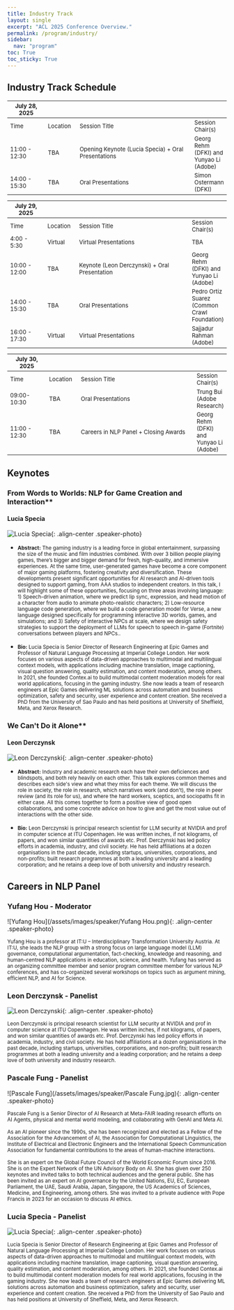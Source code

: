 ```yaml
---
title: Industry Track
layout: single
excerpt: "ACL 2025 Conference Overview."
permalink: /program/industry/
sidebar:
  nav: "program"
toc: True
toc_sticky: True
---
```


## Industry Track Schedule 

<style>
.speaker-photo { width: 200px; height: 200px; object-fit: contain; }
table {
    width: 100%;
    font-size: small;
}
table th:first-of-type {
    width: 20%;
}
table th:nth-of-type(2) {
    width: 15%;
}
table th:nth-of-type(3) {
    width: 65%;
}
</style>

| <span>July 28, 2025</span> | | | | 
| -- | -- | -- | -- |
| Time | Location | Session Title | Session Chair(s)|
| 11:00 - 12:30 | TBA | Opening Keynote (Lucia Specia) + Oral Presentations | Georg Rehm (DFKI) and Yunyao Li (Adobe)|
| 14:00 - 15:30 | TBA | Oral Presentations |Simon Ostermann (DFKI) |

| <span>July 29, 2025</span> | | | |
| -- | -- | -- | -- |
| Time | Location | Session Title |Session Chair(s)|
| 4:00 - 5:30   | Virtual | Virtual Presentations | TBA |
| 10:00 - 12:00 | TBA | Keynote (Leon Derczynski) + Oral Presentation   | Georg Rehm (DFKI) and Yunyao Li (Adobe)|
| 14:00 - 15:30 | TBA | Oral Presentations |Pedro Ortiz Suarez (Common Crawl Foundation)  |
| 16:00 - 17:30 | Virtual | Virtual Presentations | Sajjadur Rahman (Adobe) |

| <span>July 30, 2025</span> | | | | 
| -- | -- | -- | -- |
| Time | Location | Session Title | Session Chair(s)|
| 09:00-10:30 | TBA | Oral Presentations |Trung Bui (Adobe Research)  |
| 11:00 - 12:30 | TBA | Careers in NLP Panel + Closing Awards | Georg Rehm (DFKI) and Yunyao Li (Adobe)|


## Keynotes

### From Words to Worlds: NLP for Game Creation and Interaction**
#### Lucia Specia

![Lucia Specia](/assets/images/speaker/Lucia_Specia.jpg){: .align-center .speaker-photo}

* <small>**Abstract:** The gaming industry is a leading force in global entertainment, surpassing the size of the
music and film industries combined. With over 3 billion people playing games, there’s bigger and bigger demand for fresh, high-quality, and immersive experiences. At the same time, user-generated games have become a core component of major gaming platforms, fostering creativity and diversification. These developments present significant opportunities for AI research and AI-driven tools designed to support gaming, from AAA studios to independent creators. In this talk, I will highlight some of these opportunities, focusing on three areas involving language: 1) Speech-driven animation, where we predict lip sync, expression, and head motion of a character from audio to animate photo-realistic characters; 2) Low-resource language code generation, where we build a code generation model for Verse, a new language designed specifically for programming interactive 3D worlds, games, and simulations; and 3) Safety of interactive NPCs at scale, where we design safety strategies to support the deployment of LLMs for speech to speech in-game (Fortnite) conversations between players and NPCs..</small>

* <small>**Bio:**  Lucia Specia is Senior Director of Research Engineering at Epic Games and Professor of Natural
Language Processing at Imperial College London. Her work focuses on various aspects of data-driven approaches to multimodal and multilingual context models, with applications including machine translation, image captioning, visual question answering, quality estimation, and content moderation, among others. In 2021, she founded Contex.ai to build multimodal content moderation models for real world
applications, focusing in the gaming industry. She now leads a team of research engineers at Epic Games delivering ML solutions across automation and business optimization, safety and security, user experience and content creation. She received a PhD from the University of Sao Paulo and has held positions at University of Sheffield, Meta, and Xerox Research.</small>


### We Can't Do it Alone**
#### Leon Derczynsk

![Leon Derczynski](/assets/images/speaker/Leon_Derczynski.jpg){: .align-center .speaker-photo}

* <small>**Abstract:** Industry and academic research each have their own deficiences and blindspots, and both rely heavily on each other. This talk explores common themes and describes each side's view and what they miss for each theme. We will discuss the role in society, the role in research, which narratives work (and don't), the role in peer review (and its role for us), and where the hard workers, sceptics, and sociopaths fit in either case. All this comes together to form a positive view of good open collaborations, and some concrete advice on how to give and get the most value out of interactions with the other side.</small>

* <small>**Bio:** Leon Derczynski is principal research scientist for LLM security at NVIDIA and prof in computer science at ITU Copenhagen. He was written inches, if not kilograms, of papers, and won similar quantities of awards etc. Prof. Derczynski has led policy efforts in academia, industry, and civil society. He has held affiliations at a dozen organisations in the past decade, including startups, universities, corporations, and non-profits; built research programmes at both a leading university and a leading corporation; and he retains a deep love of both university and industry research.
 </small>

## Careers in NLP Panel

### Yufang Hou - Moderator

![Yufang Hou](/assets/images/speaker/Yufang Hou.png){: .align-center .speaker-photo}
  
<small>Yufang Hou is a professor at IT:U – Interdisciplinary Transformation University Austria. At IT:U, she leads the NLP group with a strong focus on large language model (LLM) governance, computational argumentation, fact-checking, knowledge and reasoning, and human-centred NLP applications in education, science, and health. Yufang has served as an organizing committee member and senior program committee member for various NLP conferences, and has co-organized several workshops on topics such as argument mining, efficient NLP, and AI for Science.</small>

### Leon Derczynsk - Panelist

![Leon Derczynski](/assets/images/speaker/Leon_Derczynski.jpg){: .align-center .speaker-photo}

<small>Leon Derczynski is principal research scientist for LLM security at NVIDIA and prof in computer science at ITU Copenhagen. He was written inches, if not kilograms, of papers, and won similar quantities of awards etc. Prof. Derczynski has led policy efforts in academia, industry, and civil society. He has held affiliations at a dozen organisations in the past decade, including startups, universities, corporations, and non-profits; built research programmes at both a leading university and a leading corporation; and he retains a deep love of both university and industry research.
 </small>


### Pascale Fung - Panelist

![Pascale Fung](/assets/images/speaker/Pascale Fung.jpg){: .align-center .speaker-photo}

<small> Pascale Fung is a Senior Director of AI Research at Meta-FAIR leading research efforts on AI Agents, physical and mental world modeling, and collaborating with GenAI and Meta AI.</small>

<small>As an AI pioneer since the 1990s, she has been recognized and elected as a Fellow of the Association for the Advancement of AI, the Association for Computational Linguistics, the Institute of Electrical and Electronic Engineers and the International Speech Communication Association for fundamental contributions to the areas of human-machine interactions.</small>

<small>She is an expert on the Global Future Council of the World Economic Forum since 2016. She is on the Expert Network of the UN Advisory Body on AI. She has given over 250 keynotes and invited talks to both technical audiences and the general public. She has been invited as an expert on AI governance by the United Nations, EU, EC, European Parliament, the UAE, Saudi Arabia, Japan, Singapore, the US Academics of Sciences, Medicine, and Engineering, among others. She was invited to a private audience with Pope Francis in 2023 for an occasion to discuss AI ethics. </small>

### Lucia Specia - Panelist

![Lucia Specia](/assets/images/speaker/Lucia_Specia.jpg){: .align-center .speaker-photo}

<small> Lucia Specia is Senior Director of Research Engineering at Epic Games and Professor of Natural
Language Processing at Imperial College London. Her work focuses on various aspects of data-driven approaches to multimodal and multilingual context models, with applications including machine translation, image captioning, visual question answering, quality estimation, and content moderation, among others. In 2021, she founded Contex.ai to build multimodal content moderation models for real world
applications, focusing in the gaming industry. She now leads a team of research engineers at Epic Games delivering ML solutions across automation and business optimization, safety and security, user experience and content creation. She received a PhD from the University of Sao Paulo and has held positions at University of Sheffield, Meta, and Xerox Research.</small>
